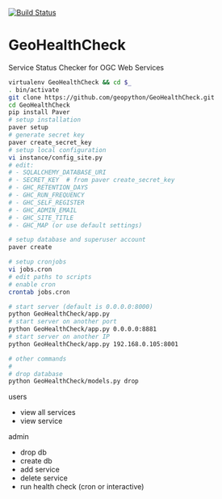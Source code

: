 [![Build Status](https://travis-ci.org/geopython/GeoHealthCheck.png)](https://travis-ci.org/geopython/GeoHealthCheck)

GeoHealthCheck
==============

Service Status Checker for OGC Web Services

```bash
virtualenv GeoHealthCheck && cd $_
. bin/activate
git clone https://github.com/geopython/GeoHealthCheck.git
cd GeoHealthCheck
pip install Paver
# setup installation
paver setup
# generate secret key
paver create_secret_key
# setup local configuration
vi instance/config_site.py
# edit:
# - SQLALCHEMY_DATABASE_URI
# - SECRET_KEY  # from paver create_secret_key
# - GHC_RETENTION_DAYS
# - GHC_RUN_FREQUENCY
# - GHC_SELF_REGISTER
# - GHC_ADMIN_EMAIL
# - GHC_SITE_TITLE
# - GHC_MAP (or use default settings)

# setup database and superuser account
paver create

# setup cronjobs
vi jobs.cron
# edit paths to scripts
# enable cron
crontab jobs.cron

# start server (default is 0.0.0.0:8000)
python GeoHealthCheck/app.py  
# start server on another port
python GeoHealthCheck/app.py 0.0.0.0:8881
# start server on another IP
python GeoHealthCheck/app.py 192.168.0.105:8001

# other commands
#
# drop database
python GeoHealthCheck/models.py drop
```

users
- view all services
- view service

admin
- drop db
- create db
- add service
- delete service
- run health check (cron or interactive)
